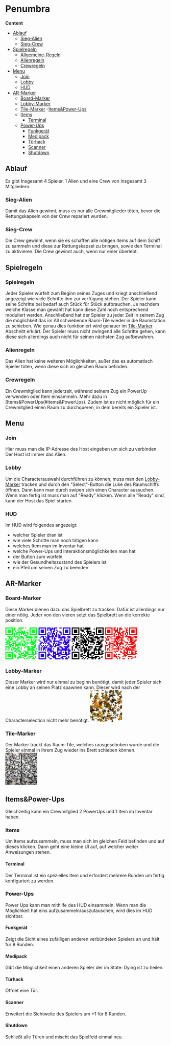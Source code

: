 # Penumbra

**Content**
- [Ablauf](#ablauf)
	- [Sieg-Alien](#sieg-Alien)
	- [Sieg-Crew](#sieg-Crew)
- [Spielregeln](#spielregeln)
	- [Allgemeine-Regeln](#allgemeine-Regeln)
	- [Alienregeln](#alienzusatzregeln)
	- [Crewregeln](#crewregeln)
- [Menu](#menu)
	- [Join](#join)
	- [Lobby](#lobby)
	- [HUD](#hUD)
- [AR-Marker](#aR-Marker)
	- [Board-Marker](#board-Marker)
	- [Lobby-Marker](#lobby-Marker)
	- [Tile-Marker](#tile-Marker)
-[Items&Power-Ups](#items&Power-Ups)
	- [Items](#items)
		- [Terminal](#terminal)
	- [Power-Ups](#power-Ups)
		- [Funkgerät](#funkgerät)
		- [Medipack](#medipack)
		- [Türhack](#türhack)
		- [Scanner](#scanner)
		- [Shutdown](#shutdown)

## Ablauf
Es gibt Insgesamt 4 Spieler. 1 Alien und eine Crew von Insgesamt 3 Mitgliedern.
### Sieg-Alien
Damit das Alien gewinnt, muss es nur alle Crewmitglieder töten, bevor die Rettungskapseln
von der Crew repariert wurden.
### Sieg-Crew
Die Crew gewinnt, wenn sie es schaffen alle nötigen Items auf dem Schiff zu sammeln und diese
zur Rettungskapsel zu bringen, sowie den Terminal zu aktivieren. Die Crew gewinnt auch, wenn nur
einer überlebt. 

## Spielregeln

### Spielregeln
Jeder Spieler würfelt zum Beginn seines Zuges und kriegt anschließend angezeigt wie viele Schritte ihm zur verfügung stehen. Der Spieler kann
seine Schritte bei bedarf auch Stück für Stück aufbrauchen.
Je nachdem welche Klasse man gewählt hat kann diese Zahl noch entsprechend moduliert werden. Anschließend hat der Spieler zu jeder
Zeit in seinem Zug die möglichkeit das im All schwebende Raum-Tile wieder in die Raumstation zu schieben. Wie genau dies funktioniert wird
genauer im [Tile-Marker](#tile-Marker) Abschnitt erklärt. Der Spieler muss nicht zwingend alle Schritte gehen, kann diese sich allerdings 
auch nicht für seinen nächsten Zug aufbewahren.
		
### Alienregeln
Das Alien hat keine weiteren Möglichkeiten, außer das es automatisch Spieler töten, wenn diese sich im gleichen Raum befinden.
### Crewregeln
Ein Crewmitglied kann jederzeit, während seinem Zug ein PowerUp verwenden oder Item einsammeln. Mehr dazu in [Items&PowerUps(#items&PowerUps).
Zudem ist es nicht möglich für ein Crewmitglied einen Raum zu durchqueren, in dem bereits ein Spieler ist. 

## Menu

### Join
Hier muss man die IP-Adresse des Host eingeben um sich zu verbinden. Der Host ist immer das Alien.
### Lobby
Um die Characterauswahl durchführen zu können, muss man den [Lobby-Marker](#lobby-Marker) tracken und durch den "Select"-Button
die Luke des Raumschiffs öffnen. Dann kann man durch swipen sich einen Character aussuchen.
Wenn man fertig ist muss man auf "Ready" klicken. Wenn alle "Ready" sind, kann der Host das Spiel starten.
### HUD
Im HUD wird folgendes angezeigt:
- welcher Spieler dran ist
- wie viele Schritte man noch tätigen kann
- welches Item man im Inventar hat
- welche Power-Ups und interaktionsmöglichkeiten man hat
- der Button zum würfeln
- wie der Gesundheitszustand des Spielers ist
- ein Pfeil um seinen Zug zu beenden


## AR-Marker
### Board-Marker
Diese Marker dienen dazu das Spielbrett zu tracken. Dafür ist allerdings nur einer nötig.
Jeder von den vieren setzt das Spielbrett an die korrekte position.
<p float="left">
  <img width="100" src="DVL/Assets/ImageLibrary/BottomLeft.jpeg">
  <img width="100" src="DVL/Assets/ImageLibrary/BottomRight.jpeg">
  <img width="100" src="DVL/Assets/ImageLibrary/TopLeft.jpeg">
  <img width="100" src="DVL/Assets/ImageLibrary/TopRight.jpeg">
</p>

### Lobby-Marker
Dieser Marker wird nur einmal zu beginn benötigt, damit jeder Spieler sich eine Lobby an seinen Platz
spawnen kann. Dieser wird nach der Characterselection nicht mehr benötigt.
<img width="100" src="DVL/Assets/ImageLibrary/Lobby.jpeg">

### Tile-Marker
Der Marker trackt das Raum-Tile, welches rausgeschoben wurde und die Spieler einmal in ihrem Zug
wieder ins Brett schieben können.
<img width="100" src="DVL/Assets/ImageLibrary/Tile.jpeg">


## Items&Power-Ups
Gleichzeitig kann ein Crewmitglied 2 PowerUps und 1 Item im Inventar haben. 
### Items
Um Items aufzusammeln, muss man sich im gleichen Feld befinden und auf dieses klicken. Dann geht eine kleine UI auf, auf welcher weiter Anweisungen stehen.
#### Terminal
Der Terminal ist ein spezielles Item und erfordert mehrere Runden um fertig konfiguriert zu werden.
### Power-Ups
Power Ups kann man mithilfe des HUD einsammeln. Wenn man die Möglichkeit hat eins aufzusammeln/auszutauschen, wird dies im HUD sichtbar.
#### Funkgerät
Zeigt die Sicht eines zufälligen anderen verbündeten Spielers an und hält für 8 Runden.
#### Medipack
Gibt die Möglichkeit einen anderen Spieler der im State: Dying ist zu heilen.
#### Türhack
Öffnet eine Tür.
#### Scanner
Erweitert die Sichtweite des Spielers um +1 für 8 Runden.
#### Shutdown
Schließt alle Türen und mischt das Spielfeld einmal neu.




